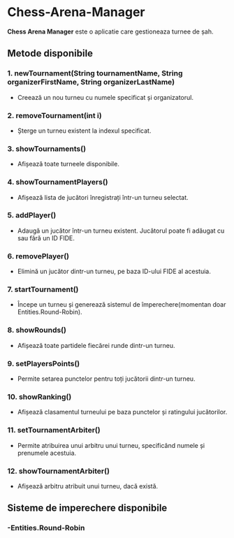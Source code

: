 # Chess-Arena-Manager
**Chess Arena Manager** este o aplicatie care gestioneaza turnee de șah.

## Metode disponibile

### 1. **newTournament(String tournamentName, String organizerFirstName, String organizerLastName)**
   - Creează un nou turneu cu numele specificat și organizatorul.

### 2. **removeTournament(int i)**
   - Șterge un turneu existent la indexul specificat.

### 3. **showTournaments()**
   - Afișează toate turneele disponibile.

### 4. **showTournamentPlayers()**
   - Afișează lista de jucători înregistrați într-un turneu selectat.

### 5. **addPlayer()**
   - Adaugă un jucător într-un turneu existent. Jucătorul poate fi adăugat cu sau fără un ID FIDE.

### 6. **removePlayer()**
   - Elimină un jucător dintr-un turneu, pe baza ID-ului FIDE al acestuia.

### 7. **startTournament()**
   - Începe un turneu și generează sistemul de împerechere(momentan doar Entities.Round-Robin).

### 8. **showRounds()**
   - Afișează toate partidele fiecărei runde dintr-un turneu.

### 9. **setPlayersPoints()**
   - Permite setarea punctelor pentru toți jucătorii dintr-un turneu.

### 10. **showRanking()**
   - Afișează clasamentul turneului pe baza punctelor și ratingului jucătorilor.

### 11. **setTournamentArbiter()**
   - Permite atribuirea unui arbitru unui turneu, specificând numele și prenumele acestuia.

### 12. **showTournamentArbiter()**
   - Afișează arbitru atribuit unui turneu, dacă există.


## Sisteme de imperechere disponibile
### -Entities.Round-Robin

